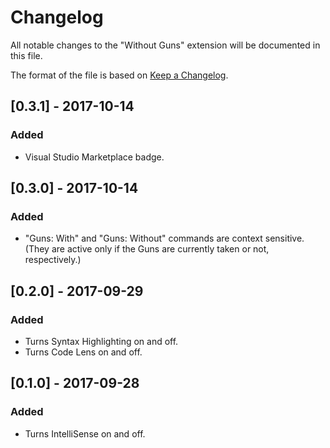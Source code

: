 # Changelog
All notable changes to the "Without Guns" extension will be documented in this file.

The format of the file is based on [Keep a Changelog](http://keepachangelog.com/en/1.0.0/).

## [0.3.1] - 2017-10-14
### Added
- Visual Studio Marketplace badge.

## [0.3.0] - 2017-10-14
### Added
- "Guns: With" and "Guns: Without" commands are context sensitive. (They are active only if the Guns are currently taken or not, respectively.)

## [0.2.0] - 2017-09-29
### Added
- Turns Syntax Highlighting on and off.
- Turns Code Lens on and off.

## [0.1.0] - 2017-09-28
### Added
- Turns IntelliSense on and off.